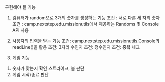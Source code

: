구현해야 될 기능

1. 컴퓨터가 random으로 3개의 숫자를 생성하는 기능
 조건 : 서로 다른 세 자리 숫자
 조건 : camp.nextstep.edu.missionutils에서 제공하는 Randoms 및 Console API 사용

2. 사용자의 입력을 받는 기능
 조건: camp.nextstep.edu.missionutils.Console의 readLine()을 활용
 조건: 3자리 수인지
 조건: 정수인지
 조건: 중복 체크

3. 게임 기능
 1) 숫자가 맞는지 확인
  스트라이크, 볼 판단
 2) 게임 시작/종료 판단